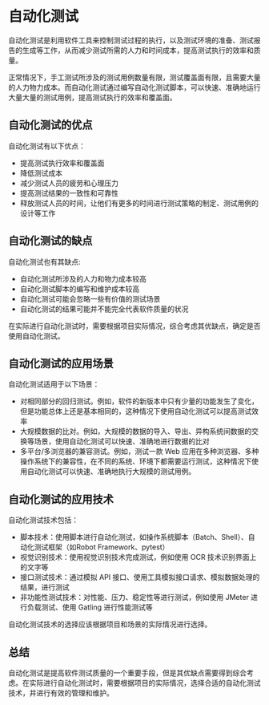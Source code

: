 # 自动化测试

自动化测试是利用软件工具来控制测试过程的执行，以及测试环境的准备、测试报告的生成等工作，从而减少测试所需的人力和时间成本，提高测试执行的效率和质量。

正常情况下，手工测试所涉及的测试用例数量有限，测试覆盖面有限，且需要大量的人力物力成本。而自动化测试通过编写自动化测试脚本，可以快速、准确地运行大量大量的测试用例，提高测试执行的效率和覆盖面。

## 自动化测试的优点

自动化测试有以下优点：

- 提高测试执行效率和覆盖面
- 降低测试成本
- 减少测试人员的疲劳和心理压力
- 提高测试结果的一致性和可靠性
- 释放测试人员的时间，让他们有更多的时间进行测试策略的制定、测试用例的设计等工作

## 自动化测试的缺点

自动化测试也有其缺点:

- 自动化测试所涉及的人力和物力成本较高
- 自动化测试脚本的编写和维护成本较高
- 自动化测试可能会忽略一些有价值的测试场景
- 自动化测试的结果可能并不能完全代表软件质量的状况

在实际进行自动化测试时，需要根据项目实际情况，综合考虑其优缺点，确定是否使用自动化测试。

## 自动化测试的应用场景

自动化测试适用于以下场景：

- 对相同部分的回归测试。例如，软件的新版本中只有少量的功能发生了变化，但是功能总体上还是基本相同的，这种情况下使用自动化测试可以提高测试效率
- 大规模数据的比对。例如，大规模的数据的导入、导出、异构系统间数据的交换等场景，使用自动化测试可以快速、准确地进行数据的比对
- 多平台/多浏览器的兼容测试。例如，测试一款 Web 应用在多种浏览器、多种操作系统下的兼容性，在不同的系统、环境下都需要运行测试，这种情况下使用自动化测试可以快速、准确地执行大规模的测试用例。

## 自动化测试的应用技术

自动化测试技术包括：

- 脚本技术：使用脚本进行自动化测试，如操作系统脚本（Batch、Shell）、自动化测试框架（如Robot Framework、pytest）
- 视觉识别技术：使用视觉识别技术完成测试，例如使用 OCR 技术识别界面上的文字等
- 接口测试技术：通过模拟 API 接口、使用工具模拟接口请求、模拟数据处理的结果，进行测试
- 非功能性测试技术：对性能、压力、稳定性等进行测试，例如使用 JMeter 进行负载测试、使用 Gatling 进行性能测试等

自动化测试技术的选择应该根据项目和场景的实际情况进行选择。

## 总结

自动化测试是提高软件测试质量的一个重要手段，但是其优缺点需要得到综合考虑。在实际进行自动化测试时，需要根据项目的实际情况，选择合适的自动化测试技术，并进行有效的管理和维护。